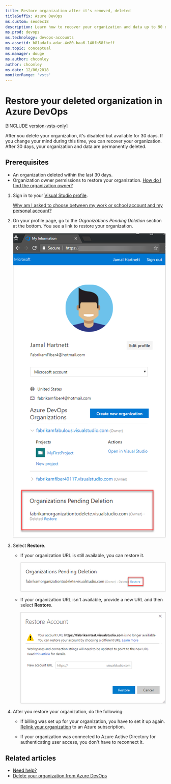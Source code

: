 ```yaml
---
title: Restore organization after it's removed, deleted
titleSuffix: Azure DevOps
ms.custom: seodec18
description: Learn how to recover your organization and data up to 90 days after being deleted, performed with organization owner permissions.
ms.prod: devops
ms.technology: devops-accounts
ms.assetid: b81adafa-adac-4e80-baa6-140fb58fbeff
ms.topic: conceptual
ms.manager: douge
ms.author: chcomley
author: chcomley
ms.date: 12/06/2018
monikerRange: 'vsts'
---
```


# Restore your deleted organization in Azure DevOps

[!INCLUDE [version-vsts-only](../../_shared/version-vsts-only.md)]

After you delete your organization, it's disabled but available for 30 days. If you change your mind during this time, you can recover your organization. After 30 days, your organization and data are permanently deleted.

## Prerequisites

* An organization deleted within the last 30 days.
* Organization owner permissions to restore your organization. [How do I find the organization owner?](faq-delete-restore-organization.md#find-owner)

1. Sign in to your [Visual Studio profile](https://app.vsaex.visualstudio.com/profile/view).

   [Why am I asked to choose between my work or school account and my personal account?](faq-delete-restore-organization.md#ChooseOrgAcctMSAcct)

2. On your profile page, go to the *Organizations Pending Deletion* section at the bottom. You see a link to restore your organization.

   ![Restore your deleted organization](_img/_shared/visual-studio-profile-page.png)

3. Select **Restore**.

   * If your organization URL is still available, you can restore it.

      ![Confirm restoration of your organization](_img/_shared/organizations-pending-deletion.png)

   * If your organization URL isn't available, provide a new URL and then select **Restore**.

      ![Rename your deleted organization](_img/delete-organization/rename-deleted-organization.png)

4. After you restore your organization, do the following:

   * If billing was set up for your organization, you have to set it up again. [Relink your organization](../billing/set-up-billing-for-your-organization-vs.md) to an Azure subscription.

   * If your organization was connected to Azure Active Directory for authenticating user access, you don't have to reconnect it.

## Related articles

* [Need help?](faq-delete-restore-organization.md#get-support)
* [Delete your organization from Azure DevOps](delete-your-organization.md)
